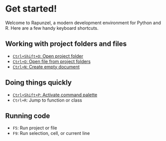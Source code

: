 # Get started!

Welcome to Rapunzel, a modern development environment for Python and R. Here are a few handy keyboard shortcuts.


## Working with project folders and files

- [`Ctrl+Shift+O`: Open project folder](opensesame://event.rapunzel_welcome_open_folders)
- [`Ctrl+O`: Open file from project folders](opensesame://event.rapunzel_welcome_open_files)
- [`Ctrl+N`: Create empty document](opensesame://event.ide_new_file)


## Doing things quickly

- [`Ctrl+Shift+P`: Activate command palette](opensesame://event.command_palette_activate)
- `Ctrl+R`: Jump to function or class


## Running code

- `F5`: Run project or file
- `F9`: Run selection, cell, or current line
